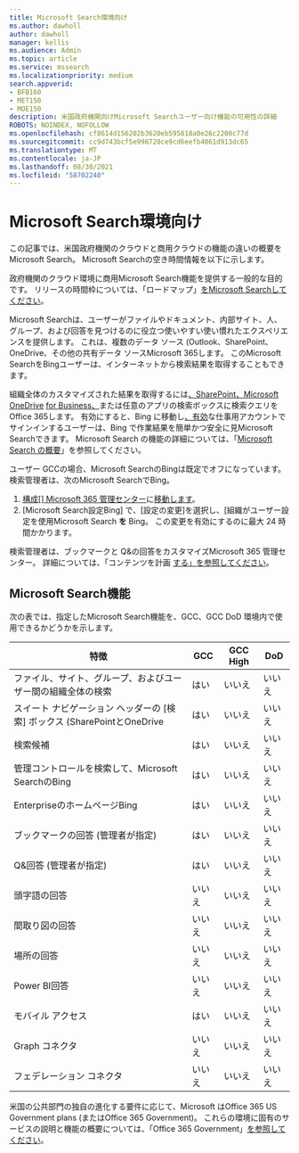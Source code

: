 ```yaml
---
title: Microsoft Search環境向け
ms.author: dawholl
author: dawholl
manager: kellis
ms.audience: Admin
ms.topic: article
ms.service: mssearch
ms.localizationpriority: medium
search.appverid:
- BFB160
- MET150
- MOE150
description: 米国政府機関向けMicrosoft Searchユーザー向け機能の可用性の詳細
ROBOTS: NOINDEX, NOFOLLOW
ms.openlocfilehash: cf8614d156202b3620eb595818a0e26c2200c77d
ms.sourcegitcommit: cc9d743bcf5e998720ce9cd6eefb4061d913dc65
ms.translationtype: MT
ms.contentlocale: ja-JP
ms.lasthandoff: 08/30/2021
ms.locfileid: "58702240"
---
```

# <a name="microsoft-search-for-us-government-environments"></a>Microsoft Search環境向け

この記事では、米国政府機関のクラウドと商用クラウドの機能の違いの概要をMicrosoft Search。 Microsoft Searchの空き時間情報を以下に示します。

政府機関のクラウド環境に商用Microsoft Search機能を提供する一般的な目的です。 リリースの時間枠については、「ロードマップ」[をMicrosoft Searchしてください](https://www.microsoft.com/microsoft-365/roadmap?filters=Microsoft%20Search)。

Microsoft Searchは、ユーザーがファイルやドキュメント、内部サイト、人、グループ、および回答を見つけるのに役立つ使いやすい使い慣れたエクスペリエンスを提供します。 これは、複数のデータ ソース (Outlook、SharePoint、OneDrive、その他の共有データ ソースMicrosoft 365します。 このMicrosoft SearchをBingユーザーは、インターネットから検索結果を取得することもできます。

組織全体のカスタマイズされた結果を取得するには[、SharePoint、Microsoft OneDrive](http://sharepoint.com/) [for Business、](https://onedrive.live.com/about/business/)または任意のアプリの検索ボックスに検索クエリをOffice 365します。 有効にすると、Bing に移動し[、有効](https://bing.com)な仕事用アカウントでサインインするユーザーは、Bing で作業結果を簡単かつ安全に見Microsoft Searchできます。 Microsoft Search の機能の詳細については、「[Microsoft Search の概要](/microsoftsearch/overview-microsoft-search)」を参照してください。

ユーザー GCCの場合、Microsoft SearchのBingは既定でオフになっています。 検索管理者は、次のMicrosoft SearchでBing。

1. [構成[] Microsoft 365 管理センター](https://admin.microsoft.com/)に[移動します](https://admin.microsoft.com/Adminportal/Home#/MicrosoftSearch/configurations)。
1. [Microsoft Search設定Bing] で、[設定の変更]を選択し、[組織がユーザー設定を使用Microsoft Search **を** Bing。
この変更を有効にするのに最大 24 時間かかります。

検索管理者は、ブックマークと Q&の回答をカスタマイズMicrosoft 365 管理センター。 詳細については、「コンテンツを計画 [する」を参照してください](/microsoftsearch/plan-your-content)。

## <a name="microsoft-search-features"></a>Microsoft Search機能

次の表では、指定したMicrosoft Search機能を、GCC、GCC DoD 環境内で使用できるかどうかを示します。 

| 特徴 | GCC | GCC High | DoD  |
| --------- | --------- | --------- | ---------- |
| ファイル、サイト、グループ、およびユーザー間の組織全体の検索 | はい | いいえ | いいえ  |
| スイート ナビゲーション ヘッダーの [検索] ボックス (SharePointとOneDrive   | はい | いいえ | いいえ  |
| 検索候補 | はい | いいえ | いいえ  |
| 管理コントロールを検索して、Microsoft SearchのBing | はい | いいえ | いいえ  |
| EnterpriseのホームページBing | はい | いいえ | いいえ  |
| ブックマークの回答 (管理者が指定) | はい | いいえ | いいえ  |
| Q&回答 (管理者が指定) | はい | いいえ | いいえ  |
| 頭字語の回答 | いいえ | いいえ | いいえ  |
| 間取り図の回答 | いいえ | いいえ | いいえ  |
| 場所の回答 | いいえ | いいえ | いいえ  |
| Power BI回答 | いいえ | いいえ | いいえ  |
| モバイル アクセス | はい | いいえ | いいえ  |
| Graph コネクタ | いいえ | いいえ | いいえ  |
| フェデレーション コネクタ | いいえ | いいえ | いいえ  |

米国の公共部門の独自の進化する要件に応じて、Microsoft はOffice 365 US Government plans (またはOffice 365 Government)。 これらの環境に固有のサービスの説明と機能の概要については、「Office 365 Government」[を参照してください](/office365/servicedescriptions/office-365-platform-service-description/office-365-us-government/office-365-us-government)。
